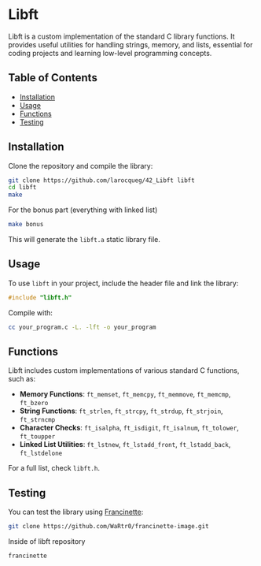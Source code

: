 # Libft

Libft is a custom implementation of the standard C library functions. It provides useful utilities for handling strings, memory, and lists, essential for coding projects and learning low-level programming concepts.

## Table of Contents
- [Installation](#installation)
- [Usage](#usage)
- [Functions](#functions)
- [Testing](#testing)

## Installation

Clone the repository and compile the library:

```sh
git clone https://github.com/larocqueg/42_Libft libft
cd libft
make
```
For the bonus part (everything with linked list)
```sh
make bonus
```

This will generate the `libft.a` static library file.

## Usage

To use `libft` in your project, include the header file and link the library:

```c
#include "libft.h"
```

Compile with:

```sh
cc your_program.c -L. -lft -o your_program
```

## Functions

Libft includes custom implementations of various standard C functions, such as:

- **Memory Functions**: `ft_memset`, `ft_memcpy`, `ft_memmove`, `ft_memcmp`, `ft_bzero`
- **String Functions**: `ft_strlen`, `ft_strcpy`, `ft_strdup`, `ft_strjoin`, `ft_strncmp`
- **Character Checks**: `ft_isalpha`, `ft_isdigit`, `ft_isalnum`, `ft_tolower`, `ft_toupper`
- **Linked List Utilities**: `ft_lstnew`, `ft_lstadd_front`, `ft_lstadd_back`, `ft_lstdelone`

For a full list, check `libft.h`.

## Testing

You can test the library using [Francinette](https://github.com/WaRtr0/francinette-image):

```sh
git clone https://github.com/WaRtr0/francinette-image.git
```
Inside of libft repository
```sh
francinette
```
